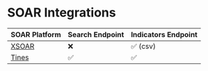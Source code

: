 # SOAR Integrations

| SOAR Platform | Search Endpoint | Indicators Endpoint |
| ------------- | ------------- | ------------- |
| [XSOAR](./XSOAR.md) | :x:  | :white_check_mark: (csv) |
| [Tines](./Tines.md) | :white_check_mark: | :white_check_mark: |
